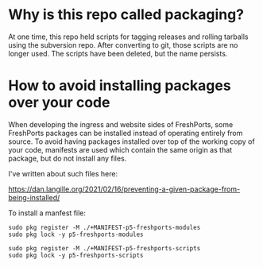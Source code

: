 # Why is this repo called packaging?

At one time, this repo held scripts for tagging releases and rolling tarballs using the
subversion repo. After converting to git, those scripts are no longer used. The scripts
have been deleted, but the name persists.

# How to avoid installing packages over your code

When developing the ingress and website sides of FreshPorts, some FreshPorts packages can be installed
instead of operating entirely from source. To avoid having packages installed over top of the working
copy of your code, manifests are used which contain the same origin as that package, but do not
install any files.

I've written about such files here:

   https://dan.langille.org/2021/02/16/preventing-a-given-package-from-being-installed/

To install a manfest file:

```
sudo pkg register -M ./+MANIFEST-p5-freshports-modules
sudo pkg lock -y p5-freshports-modules

sudo pkg register -M ./+MANIFEST-p5-freshports-scripts
sudo pkg lock -y p5-freshports-scripts
```

